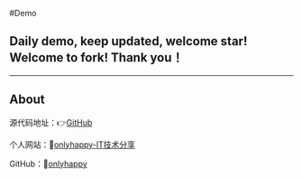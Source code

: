 #Demo

## Daily demo, keep updated, welcome star! Welcome to fork! Thank you！

------

## About
 
源代码地址：👉[GitHub](https://github.com/onlyhappy/Demo)
    
个人网站：🔗[onlyhappy-IT技术分享](https://ithappy.cn) 
	
GitHub：🔗[onlyhappy](https://github.com/onlyhappy) 